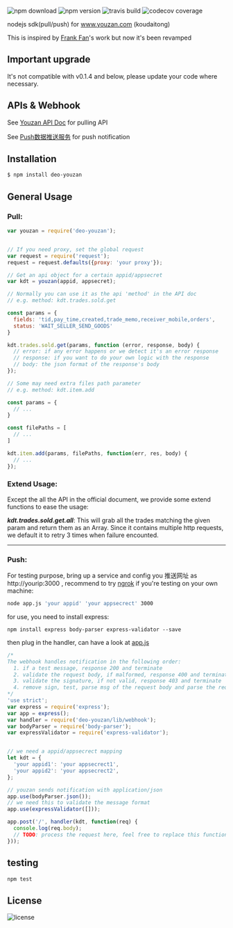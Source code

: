 ![npm download](https://img.shields.io/npm/dt/deo-youzan.svg)
![npm version](https://img.shields.io/npm/v/deo-youzan.svg)
![travis build](https://img.shields.io/travis/MadHouses/youzan.svg?label=travis)
![codecov coverage](https://img.shields.io/codecov/c/github/MadHouses/youzan.svg)

nodejs sdk(pull/push) for www.youzan.com (koudaitong)

This is inspired by [Frank Fan](https://github.com/frankwaizi/youzan)'s work but now it's been revamped

## Important upgrade

It's not compatible with v0.1.4 and below, please update your code where necessary.

## APIs & Webhook

See [Youzan API Doc](http://open.koudaitong.com/doc) for pulling API

See [Push数据推送服务](https://bbs.youzan.com/forum.php?mod=viewthread&tid=479159) for push notification

## Installation

```sh
$ npm install deo-youzan
```

## General Usage
### **Pull:**
```js
var youzan = require('deo-youzan');


// If you need proxy, set the global request
var request = require('request');
request = request.defaults({proxy: 'your proxy'});

// Get an api object for a certain appid/appsecret
var kdt = youzan(appid, appsecret);

// Normally you can use it as the api 'method' in the API doc
// e.g. method: kdt.trades.sold.get

const params = {
  fields: 'tid,pay_time,created,trade_memo,receiver_mobile,orders',
  status: 'WAIT_SELLER_SEND_GOODS'
}

kdt.trades.sold.get(params, function (error, response, body) {
  // error: if any error happens or we detect it's an error response
  // response: if you want to do your own logic with the response
  // body: the json format of the response's body
});

// Some may need extra files path parameter
// e.g. method: kdt.item.add

const params = {
  // ...
}

const filePaths = [
  // ...
]

kdt.item.add(params, filePaths, function(err, res, body) {
  // ...
});
```

### **Extend Usage:**

Except the all the API in the official document, we provide some extend functions to ease the usage:

***kdt.trades.sold.get.all***: This will grab all the trades matching the given param and return them as an Array. Since it contains multiple http requests, we default it to retry 3 times when failure encounted.
____

### **Push:**

For testing purpose, bring up a service and config you 推送网址 as http://yourip:3000 , recommend to try [ngrok](https://ngrok.com/) if you're testing on your own machine:
```sh
node app.js 'your appid' 'your appsecrect' 3000
```

for use, you need to install express:
```
npm install express body-parser express-validator --save
```
then plug in the handler, can have a look at [app.js](app.js)

```js
/*
The webhook handles notification in the following order:
  1. if a test message, response 200 and terminate
  2. validate the request body, if malformed, response 400 and terminate
  3. validate the signature, if not valid, response 403 and terminate
  4. remove sign, test, parse msg of the request body and parse the req object to user provided function for your own logic
*/
'use strict';
var express = require('express');
var app = express();
var handler = require('deo-youzan/lib/webhook');
var bodyParser = require('body-parser');
var expressValidator = require('express-validator');


// we need a appid/appsecrect mapping
let kdt = {
  'your appid1': 'your appsecrect1',
  'your appid2': 'your appsecrect2',
};

// youzan sends notification with application/json
app.use(bodyParser.json());
// we need this to validate the message format
app.use(expressValidator([]));

app.post('/', handler(kdt, function(req) {
  console.log(req.body);
  // TODO: process the request here, feel free to replace this function to match your logic
}));

```

## testing
```sh
npm test
```

## License

![license](https://img.shields.io/npm/l/deo-youzan.svg)
